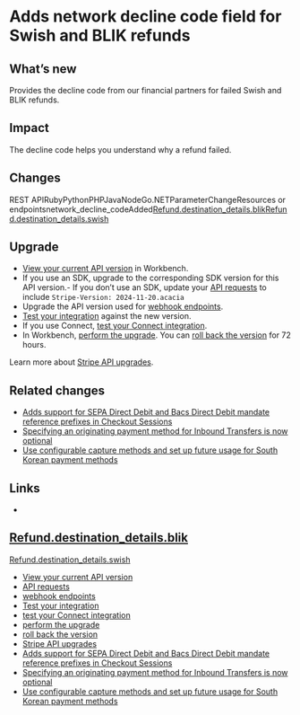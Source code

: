 # Adds network decline code field for Swish and BLIK refunds

## What’s new

Provides the decline code from our financial partners for failed Swish and BLIK
refunds.

## Impact

The decline code helps you understand why a refund failed.

## Changes

REST APIRubyPythonPHPJavaNodeGo.NETParameterChangeResources or
endpointsnetwork_decline_codeAdded[Refund.destination_details.blik](https://docs.stripe.com/api/refunds/object#refund_object-destination_details-blik)[Refund.destination_details.swish](https://docs.stripe.com/api/refunds/object#refund_object-destination_details-swish)
## Upgrade

- [View your current API
version](https://docs.stripe.com/upgrades#view-your-api-version-and-the-latest-available-upgrade-in-workbench)
in Workbench.
- If you use an SDK, upgrade to the corresponding SDK version for this API
version.- If you don’t use an SDK, update your [API
requests](https://docs.stripe.com/api/versioning) to include `Stripe-Version:
2024-11-20.acacia`
- Upgrade the API version used for [webhook
endpoints](https://docs.stripe.com/webhooks/versioning).
- [Test your integration](https://docs.stripe.com/testing) against the new
version.
- If you use Connect, [test your Connect
integration](https://docs.stripe.com/connect/testing).
- In Workbench, [perform the
upgrade](https://docs.stripe.com/upgrades#perform-the-upgrade). You can [roll
back the version](https://docs.stripe.com/upgrades#roll-back-your-api-version)
for 72 hours.

Learn more about [Stripe API upgrades](https://docs.stripe.com/upgrades).

## Related changes

- [Adds support for SEPA Direct Debit and Bacs Direct Debit mandate reference
prefixes in Checkout
Sessions](https://docs.stripe.com/changelog/acacia/2024-11-20/checkout-sessions-sepa-debit-bacs-debit-mandate-options)
- [Specifying an originating payment method for Inbound Transfers is now
optional](https://docs.stripe.com/changelog/acacia/2024-11-20/inbound-transfers-optional-pm)
- [Use configurable capture methods and set up future usage for South Korean
payment
methods](https://docs.stripe.com/changelog/acacia/2024-11-20/south-korea-payment-methods)

## Links

-
[Refund.destination_details.blik](https://docs.stripe.com/api/refunds/object#refund_object-destination_details-blik)
-
[Refund.destination_details.swish](https://docs.stripe.com/api/refunds/object#refund_object-destination_details-swish)
- [View your current API
version](https://docs.stripe.com/upgrades#view-your-api-version-and-the-latest-available-upgrade-in-workbench)
- [API requests](https://docs.stripe.com/api/versioning)
- [webhook endpoints](https://docs.stripe.com/webhooks/versioning)
- [Test your integration](https://docs.stripe.com/testing)
- [test your Connect integration](https://docs.stripe.com/connect/testing)
- [perform the upgrade](https://docs.stripe.com/upgrades#perform-the-upgrade)
- [roll back the
version](https://docs.stripe.com/upgrades#roll-back-your-api-version)
- [Stripe API upgrades](https://docs.stripe.com/upgrades)
- [Adds support for SEPA Direct Debit and Bacs Direct Debit mandate reference
prefixes in Checkout
Sessions](https://docs.stripe.com/changelog/acacia/2024-11-20/checkout-sessions-sepa-debit-bacs-debit-mandate-options)
- [Specifying an originating payment method for Inbound Transfers is now
optional](https://docs.stripe.com/changelog/acacia/2024-11-20/inbound-transfers-optional-pm)
- [Use configurable capture methods and set up future usage for South Korean
payment
methods](https://docs.stripe.com/changelog/acacia/2024-11-20/south-korea-payment-methods)